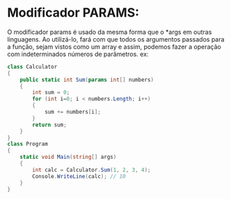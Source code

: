 # Modificador PARAMS:
  O modificador params é usado da mesma forma que o *args em outras linguagens. 
  Ao utilizá-lo, fará com que todos os argumentos passados para a função, sejam vistos como um array e assim, podemos fazer a operação com indeterminados números de parâmetros.
  ex:
  ```csharp
  class Calculator
  {
      public static int Sum(params int[] numbers)
      {
          int sum = 0;
          for (int i=0; i < numbers.Length; i++)
          {
              sum += numbers[i];
          }
          return sum;
      }
  }
  class Program
  {
      static void Main(string[] args)
      {
          int calc = Calculator.Sum(1, 2, 3, 4);
          Console.WriteLine(calc); // 10
      }
  }
  ```
